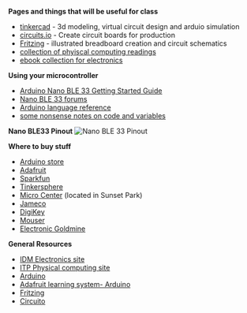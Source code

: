 **Pages and things that will be useful for class**
* [tinkercad](https://www.tinkercad.com/) - 3d modeling, virtual circuit design and arduio simulation
* [circuits.io](https://library.io/) - Create circuit boards for production 
* [Fritzing](https://fritzing.org/home/) - illustrated breadboard creation and circuit schematics
* [collection of phyiscal computing readings](https://drive.google.com/open?id=1BXASggl_DI2G0jAoDdgUwOwvbEgKz3UU)
* [ebook collection for electronics](https://drive.google.com/open?id=0B4B0lmFvWBCeMFRyV1NXbHlINjA)

**Using your microcontroller**
* [Arduino Nano BLE 33 Getting Started Guide](https://docs.arduino.cc/hardware/nano-33-ble)
* [Nano BLE 33 forums](https://forum.arduino.cc/c/hardware/nano-family/nano-33-ble/159)
* [Arduino language reference](https://www.arduino.cc/reference/en/)
* [some nonsense notes on code and variables](code.md)

**Nano BLE33 Pinout**
![Nano BLE 33 Pinout](https://docs.arduino.cc/static/4c1da40b06b866435315963ef6bdf488/ABX00030-pinout.png)

**Where to buy stuff**
* [Arduino store](https://store.arduino.cc/usa/)
* [Adafruit](http://adafruit.com)
* [Sparkfun](http://sparkfun.com)
* [Tinkersphere](http://Tinkersphere.com)
* [Micro Center](https://www.microcenter.com/) (located in Sunset Park)
* [Jameco](http://jameco.com)
* [DigiKey](http://digikey.com)
* [Mouser](http://mouser.com)
* [Electronic Goldmine](https://www.goldmine-elec-products.com/)

**General Resources**
* [IDM Electronics site](http://wp.nyu.edu/electronics)
* [ITP Physical computing site](http://itp.nyu.edu/physcomp)
* [Arduino](http://arduino.cc)
* [Adafruit learning system- Arduino](https://learn.adafruit.com/category/learn-arduino) 
* [Fritzing](https://fritzing.org/home/)
* [Circuito](https://www.circuito.io/)
